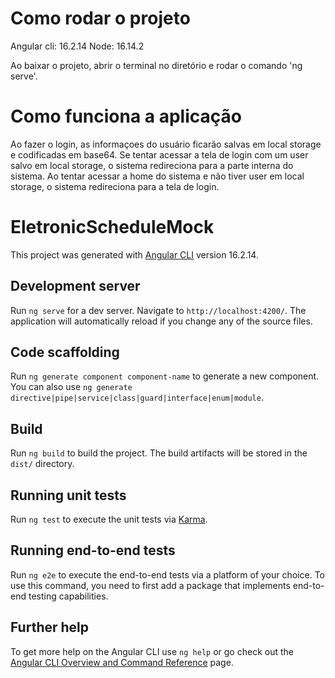 # Como rodar o projeto
Angular cli: 16.2.14
Node: 16.14.2

Ao baixar o projeto, abrir o terminal no diretório e rodar o comando 'ng serve'.

# Como funciona a aplicação
Ao fazer o login, as informaçoes do usuário ficarão salvas em local storage e codificadas em base64.
Se tentar acessar a tela de login com um user salvo em local storage, o sistema redireciona para a parte interna do sistema.
Ao tentar acessar a home do sistema e não tiver user em local storage, o sistema redireciona para a tela de login.


# EletronicScheduleMock

This project was generated with [Angular CLI](https://github.com/angular/angular-cli) version 16.2.14.

## Development server

Run `ng serve` for a dev server. Navigate to `http://localhost:4200/`. The application will automatically reload if you change any of the source files.

## Code scaffolding

Run `ng generate component component-name` to generate a new component. You can also use `ng generate directive|pipe|service|class|guard|interface|enum|module`.

## Build

Run `ng build` to build the project. The build artifacts will be stored in the `dist/` directory.

## Running unit tests

Run `ng test` to execute the unit tests via [Karma](https://karma-runner.github.io).

## Running end-to-end tests

Run `ng e2e` to execute the end-to-end tests via a platform of your choice. To use this command, you need to first add a package that implements end-to-end testing capabilities.

## Further help

To get more help on the Angular CLI use `ng help` or go check out the [Angular CLI Overview and Command Reference](https://angular.io/cli) page.
